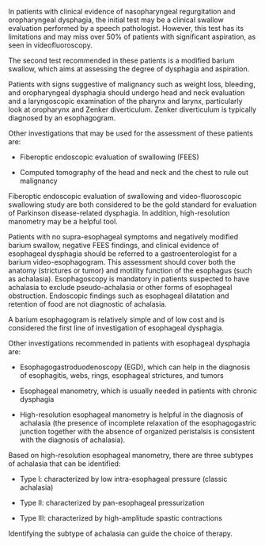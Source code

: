 In patients with clinical evidence of nasopharyngeal regurgitation and oropharyngeal dysphagia, the initial test may be a clinical swallow evaluation performed by a speech pathologist. However, this test has its limitations and may miss over 50% of patients with significant aspiration, as seen in videofluoroscopy.

The second test recommended in these patients is a modified barium swallow, which aims at assessing the degree of dysphagia and aspiration.

Patients with signs suggestive of malignancy such as weight loss, bleeding, and oropharyngeal dysphagia should undergo head and neck evaluation and a laryngoscopic examination of the pharynx and larynx, particularly look at oropharynx and Zenker diverticulum. Zenker diverticulum is typically diagnosed by an esophagogram.

Other investigations that may be used for the assessment of these patients are:

- Fiberoptic endoscopic evaluation of swallowing (FEES)

- Computed tomography of the head and neck and the chest to rule out malignancy

Fiberoptic endoscopic evaluation of swallowing and video-fluoroscopic swallowing study are both considered to be the gold standard for evaluation of Parkinson disease-related dysphagia. In addition, high-resolution manometry may be a helpful tool.

Patients with no supra-esophageal symptoms and negatively modified barium swallow, negative FEES findings, and clinical evidence of esophageal dysphagia should be referred to a gastroenterologist for a barium video-esophagogram. This assessment should cover both the anatomy (strictures or tumor) and motility function of the esophagus (such as achalasia). Esophagoscopy is mandatory in patients suspected to have achalasia to exclude pseudo-achalasia or other forms of esophageal obstruction. Endoscopic findings such as esophageal dilatation and retention of food are not diagnostic of achalasia.

A barium esophagogram is relatively simple and of low cost and is considered the first line of investigation of esophageal dysphagia.

Other investigations recommended in patients with esophageal dysphagia are:

- Esophagogastroduodenoscopy (EGD), which can help in the diagnosis of esophagitis, webs, rings, esophageal strictures, and tumors

- Esophageal manometry, which is usually needed in patients with chronic dysphagia

- High-resolution esophageal manometry is helpful in the diagnosis of achalasia (the presence of incomplete relaxation of the esophagogastric junction together with the absence of organized peristalsis is consistent with the diagnosis of achalasia).

Based on high-resolution esophageal manometry, there are three subtypes of achalasia that can be identified:

- Type I: characterized by low intra-esophageal pressure (classic achalasia)

- Type II: characterized by pan-esophageal pressurization

- Type III: characterized by high-amplitude spastic contractions

Identifying the subtype of achalasia can guide the choice of therapy.